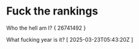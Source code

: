 # Fuck the rankings

Who the hell am I?
{ 26741492 }

What fucking year is it?
[ 2025-03-23T05:43:20Z ]
